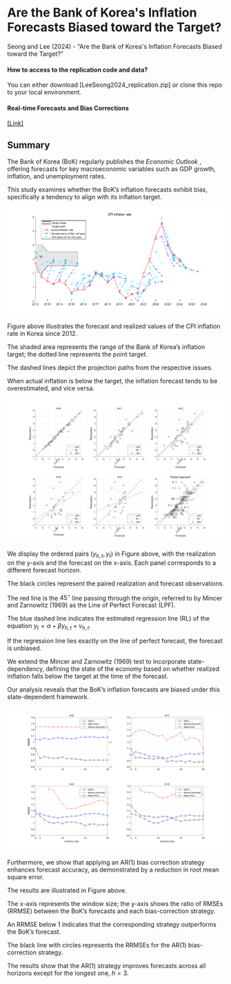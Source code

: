 # Are the Bank of Korea's Inflation Forecasts Biased toward the Target?
Seong and Lee (2024) - "Are the Bank of Korea's Inflation Forecasts Biased toward the Target?"

#### How to access to the replication code and data?
You can either download [LeeSeong2024_replication.zip] or clone this repo to your local environment.

#### Real-time Forecasts and Bias Corrections
[[Link]](https://bok-inflation-forecast.streamlit.app/)

## Summary

The Bank of Korea (BoK) regularly publishes the <i>Economic Outlook </i>, offering forecasts for key macroeconomic variables such as GDP growth, inflation, and unemployment rates. 

This study examines whether the BoK’s inflation forecasts exhibit bias, specifically a tendency to align with its inflation target.

![figure_3](/figures/figure_3.png)

Figure above illustrates the forecast and realized values of the CPI inflation rate in Korea since 2012. 

The shaded area represents the range of the Bank of Korea’s inflation target; the dotted line represents the point target. 

The dashed lines depict the projection paths from the respective issues.

When actual inflation is below the target, the inflation forecast tends to be overestimated, and vice versa.

![figure_6](/figures/figure_6.png)

We display the ordered pairs $(y_{h,t}, y_t)$ in Figure above, with the realization on the y-axis and the forecast on the x-axis. Each panel corresponds to a different forecast horizon. 

The black circles represent the paired realization and forecast observations. 

The red line is the $45^\circ$ line passing through the origin, referred to by Mincer and Zarnowitz (1969) as the Line of Perfect Forecast (LPF). 

The blue dashed line indicates the estimated regression line (RL) of the equation $y_t = \alpha + \beta y_{h,t} + v_{h,t}$.

If the regression line lies exactly on the line of perfect forecast, the forecast is unbiased.

We extend the Mincer and Zarnowitz (1969) test to incorporate state-dependency, defining the state of the economy based on whether realized inflation falls below the target at the time of the forecast. 

Our analysis reveals that the BoK’s inflation forecasts are biased under this state-dependent framework. 

![figure_8](/figures/figure_8.png)

Furthermore, we show that applying an AR(1) bias correction strategy enhances forecast accuracy, as demonstrated by a reduction in root mean square error.

The results are illustrated in Figure above. 

The x-axis represents the window size; the y-axis shows the ratio of RMSEs (RRMSE) between the BoK’s forecasts and each bias-correction strategy. 

An RRMSE below 1 indicates that the corresponding strategy outperforms the BoK’s forecast.

The black line with circles represents the RRMSEs for the AR(1) bias-correction strategy.

The results show that the AR(1) strategy improves forecasts across all horizons except for the longest one, $h=3$.
